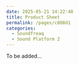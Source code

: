 ```yaml
---
date: 2025-05-21 14:22:48
title: Product Sheet
permalink: /pages/c808d1
categories:
  - Soundfreaq
  - Sound Platform 2
---
```


To be added...
